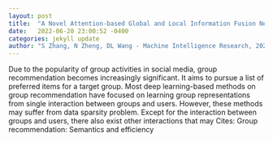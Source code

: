 ```yaml
---
layout: post
title:  "A Novel Attention-based Global and Local Information Fusion Neural Network for Group Recommendation"
date:   2022-06-20 23:00:52 -0400
categories: jekyll update
author: "S Zhang, N Zheng, DL Wang - Machine Intelligence Research, 2022"
---
```

Due to the popularity of group activities in social media, group recommendation becomes increasingly significant. It aims to pursue a list of preferred items for a target group. Most deep learning-based methods on group recommendation have focused on learning group representations from single interaction between groups and users. However, these methods may suffer from data sparsity problem. Except for the interaction between groups and users, there also exist other interactions that may 
Cites: Group recommendation: Semantics and efficiency